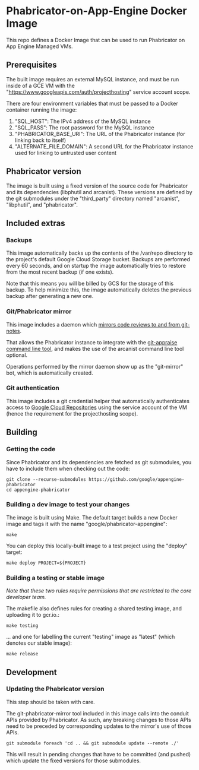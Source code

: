 # Phabricator-on-App-Engine Docker Image

This repo defines a Docker Image that can be used to run Phabricator on App Engine Managed VMs.

## Prerequisites

The built image requires an external MySQL instance, and must be run inside of a GCE VM with
the "https://www.googleapis.com/auth/projecthosting" service account scope.

There are four environment variables that must be passed to a Docker container running the image:

1.  "SQL_HOST": The IPv4 address of the MySQL instance
2.  "SQL_PASS": The root password for the MySQL instance
3.  "PHABRICATOR_BASE_URI": The URL of the Phabricator instance (for linking back to itself)
4.  "ALTERNATE_FILE_DOMAIN": A second URL for the Phabricator instance used for linking to untrusted user content

## Phabricator version

The image is built using a fixed version of the source code for Phabricator and its
dependencies (libphutil and arcanist). These versions are defined by the git submodules
under the "third_party" directory named "arcanist", "libphutil", and "phabricator".

## Included extras

### Backups

This image automatically backs up the contents of the /var/repo directory to the project's default
Google Cloud Storage bucket. Backups are performed every 60 seconds, and on startup the image
automatically tries to restore from the most recent backup (if one exists).

Note that this means you will be billed by GCS for the storage of this backup. To help minimize
this, the image automatically deletes the previous backup after generating a new one.

<!-- TODO(ojarjur): Add a way to disable backups for users who don't want to use hosted repos. -->

### Git/Phabricator mirror

This image includes a daemon which
[mirrors code reviews to and from git-notes](https://https://github.com/google/git-phabricator-mirror).

That allows the Phabricator instance to integrate with the
[git-appraise command line tool](https://github.com/google/git-appraise), and
makes the use of the arcanist command line tool optional.

Operations performed by the mirror daemon show up as the "git-mirror" bot, which is automatically
created.

### Git authentication

This image includes a git credential helper that automatically authenticates access to
[Google Cloud Repositories](https://cloud.google.com/tools/repo/cloud-repositories) using
the service account of the VM (hence the requirement for the projecthosting scope).

## Building

### Getting the code

Since Phabricator and its dependencies are fetched as git submodules, you have to include them
when checking out the code:

    git clone --recurse-submodules https://github.com/google/appengine-phabricator
    cd appengine-phabricator

### Building a dev image to test your changes

The image is built using Make. The default target builds a new Docker image and
tags it with the name "google/phabricator-appengine":

    make

You can deploy this locally-built image to a test project using the "deploy" target:

    make deploy PROJECT=${PROJECT}

### Building a testing or stable image

*Note that these two rules require permissions that are restricted to the core developer team.*

The makefile also defines rules for creating a shared testing image, and uploading it to gcr.io.:

    make testing

... and one for labelling the current "testing" image as "latest" (which denotes our stable image):

    make release

## Development

### Updating the Phabricator version

This step should be taken with care.

The git-phabricator-mirror tool included in this image calls into the conduit APIs provided by
Phabricator. As such, any breaking changes to those APIs need to be preceded by corresponding
updates to the mirror's use of those APIs.

    git submodule foreach 'cd .. && git submodule update --remote ./'

This will result in pending changes that have to be committed (and pushed) which update the
fixed versions for those submodules.
